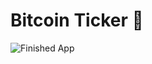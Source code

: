 
# Bitcoin Ticker 🤑

![Finished App](https://github.com/Tsiuryn/FlutterProjects/blob/main/description/bitcoin-flutter-demo.gif)